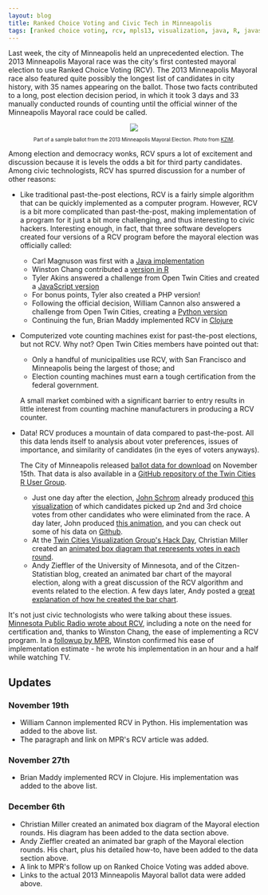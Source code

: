 ```yaml
---
layout: blog 
title: Ranked Choice Voting and Civic Tech in Minneapolis
tags: [ranked choice voting, rcv, mpls13, visualization, java, R, javascript, php]
---
```


Last week, the city of Minneapolis held an unprecedented election. The 2013
Minneapolis Mayoral race was the city's first contested mayoral election to use
Ranked Choice Voting (RCV). The 2013 Minneapolis Mayoral race also featured
quite possibly the longest list of candidates in city history, with 35 names
appearing on the ballot. Those two facts contributed to a long, post election
decision period, in which it took 3 days and 33  manually conducted rounds of
counting until the official winner of the Minneapolis Mayoral race could be
called.

<p style="text-align: center; margin-bottom: 0;"><a href="http://www.flickr.com/photos/44307810@N00/10502724584/in/photolist-h16d7m-5DkDEt-5wcMpn-ef2aSb-hcUkNn-5DpXM3-5wcMo4-5DpXTb"><img src="http://farm4.staticflickr.com/3706/10502724584_1aa01e3dba_z.jpg"/></a></p>
<p style="font-size: 10px; text-align: center;">Part of a sample ballot from the 2013 Minneapolis Mayoral Election. Photo from <a href="http://www.flickr.com/photos/crz/">KZiM</a>.</p>

Among election and democracy wonks, RCV spurs a lot of excitement and
discussion because it is levels the odds a bit for third party candidates.
Among civic technologists, RCV has spurred discussion for a number of other
reasons:

- Like traditional past-the-post elections, RCV is a fairly simple algorithm
  that can be quickly implemented as a computer program. However, RCV is a bit
  more complicated than past-the-post, making implementation of a program for
  it just a bit more challenging, and thus interesting to civic hackers.
  Interesting enough, in fact, that three software developers created four
  versions of a RCV program before the mayoral election was officially called:

  - Carl Magnuson was first with a 
    [Java implementation](https://github.com/cmagnuson/minneapolis-rcv/tree/master/MinneapolisRCV)
  - Winston Chang contributed a
    [version in R](https://github.com/wch/ranked-choice-vote)
  - Tyler Akins answered a challenge from Open Twin Cities and created a
    [JavaScript version](https://github.com/fidian/rcv)
  - For bonus points, Tyler also created a PHP version!
  - Following the official decision, William Cannon also answered a challenge
    from Open Twin Cities, creating a 
    [Python version](https://github.com/wcannon/ranked-choice-voting)
  - Continuing the fun, Brian Maddy implemented RCV in 
    [Clojure](https://github.com/bmaddy/ranked-choice-vote)

- Computerized vote counting machines exist for past-the-post elections, but
  not RCV. Why not? Open Twin Cities members have pointed out that:

  - Only a handful of municipalities use RCV, with San Francisco and
    Minneapolis being the largest of those; and
  - Election counting machines must earn a tough certification from the federal
    government.

  A small market combined with a significant barrier to entry results in little
  interest from counting machine manufacturers in producing a RCV counter.

- Data! RCV produces a mountain of data compared to past-the-post. All this
  data lends itself to analysis about voter preferences, issues of importance,
  and similarity of candidates (in the eyes of voters anyways).

  The City of Minneapolis released
  [ballot data for download](http://vote.minneapolismn.gov/results/2013/index.htm)
  on November 15th. That data is also available in a 
  [GitHub repository of the Twin Cities R User Group](https://github.com/tcrug/ranked-choice-vote-data).

  - Just one day after the election, 
    [John Schrom](https://twitter.com/johnschrom) already produced 
    [this visualization](http://imgur.com/R9lp9Ey) of which candidates picked
    up 2nd and 3rd choice votes from other candidates who were eliminated from
    the race. A day later, John produced 
    [this animation](http://www.john.mn/mpls-mayor-2013/), and you can check
    out some of his data on
    [Github](https://github.com/johnschrom/mpls-mayor-2013).
  - At the [Twin Cities Visualization Group's Hack Day](http://www.meetup.com/Twin-Cities-Visualization-Group/events/145477352/),
    Christian Miller created an [animated box diagram that represents votes in each round](http://rcv.gweb.io/).
  - Andy Zieffler of the University of Minnesota, and of the Citzen-Statistian
    blog, created an animated bar chart of the mayoral election, along with a
    great discussion of the RCV algorithm and events related to the election.
    A few days later, Andy posted a
    [great explanation of how he created the bar chart](http://citizen-statistician.org/2013/11/30/r-syntax-for-ranked-choice-voting/).

It's not just civic technologists who were talking about these issues.
[Minnesota Public Radio wrote about RCV](http://blogs.mprnews.org/cities/2013/11/ranked-choice-voting-review/),
including a note on the need for certification and, thanks to Winston Chang,
the ease of implementing a RCV program. In a 
[followup by MPR](http://www.mprnews.org/story/2013/11/22/politics/ranked-choice-vote-count-programmers),
Winston confirmed his ease of implementation estimate - he wrote his
implementation in an hour and a half while watching TV.

## Updates

### November 19th

- William Cannon implemented RCV in Python. His implementation was added to the
  above list.
- The paragraph and link on MPR's RCV article was added.

### November 27th

- Brian Maddy implemented RCV in Clojure. His implementation was added to the
  above list.

### December 6th

- Christian Miller created an animated box diagram of the Mayoral election
  rounds. His diagram has been added to the data section above.
- Andy Zieffler created an animated bar graph of the Mayoral election rounds.
  His chart, plus his detailed how-to, have been added to the data section
  above.
- A link to MPR's follow up on Ranked Choice Voting was added above.
- Links to the actual 2013 Minneapolis Mayoral ballot data were added above.
